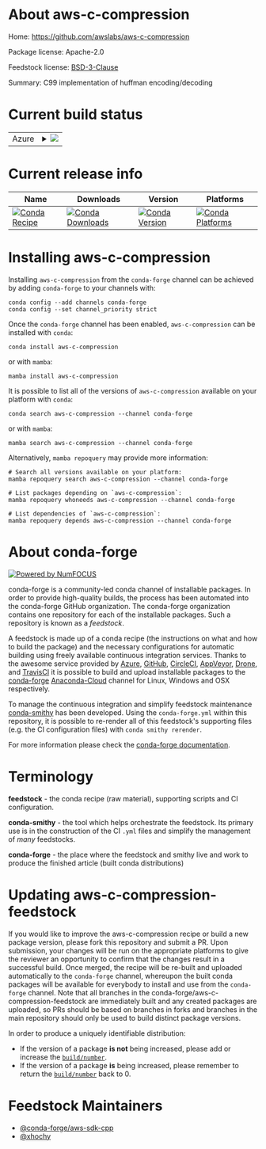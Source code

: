 About aws-c-compression
=======================

Home: https://github.com/awslabs/aws-c-compression

Package license: Apache-2.0

Feedstock license: [BSD-3-Clause](https://github.com/conda-forge/aws-c-compression-feedstock/blob/main/LICENSE.txt)

Summary: C99 implementation of huffman encoding/decoding

Current build status
====================


<table>
    
  <tr>
    <td>Azure</td>
    <td>
      <details>
        <summary>
          <a href="https://dev.azure.com/conda-forge/feedstock-builds/_build/latest?definitionId=12673&branchName=main">
            <img src="https://dev.azure.com/conda-forge/feedstock-builds/_apis/build/status/aws-c-compression-feedstock?branchName=main">
          </a>
        </summary>
        <table>
          <thead><tr><th>Variant</th><th>Status</th></tr></thead>
          <tbody><tr>
              <td>linux_64</td>
              <td>
                <a href="https://dev.azure.com/conda-forge/feedstock-builds/_build/latest?definitionId=12673&branchName=main">
                  <img src="https://dev.azure.com/conda-forge/feedstock-builds/_apis/build/status/aws-c-compression-feedstock?branchName=main&jobName=linux&configuration=linux_64_" alt="variant">
                </a>
              </td>
            </tr><tr>
              <td>linux_aarch64</td>
              <td>
                <a href="https://dev.azure.com/conda-forge/feedstock-builds/_build/latest?definitionId=12673&branchName=main">
                  <img src="https://dev.azure.com/conda-forge/feedstock-builds/_apis/build/status/aws-c-compression-feedstock?branchName=main&jobName=linux&configuration=linux_aarch64_" alt="variant">
                </a>
              </td>
            </tr><tr>
              <td>linux_ppc64le</td>
              <td>
                <a href="https://dev.azure.com/conda-forge/feedstock-builds/_build/latest?definitionId=12673&branchName=main">
                  <img src="https://dev.azure.com/conda-forge/feedstock-builds/_apis/build/status/aws-c-compression-feedstock?branchName=main&jobName=linux&configuration=linux_ppc64le_" alt="variant">
                </a>
              </td>
            </tr><tr>
              <td>osx_64</td>
              <td>
                <a href="https://dev.azure.com/conda-forge/feedstock-builds/_build/latest?definitionId=12673&branchName=main">
                  <img src="https://dev.azure.com/conda-forge/feedstock-builds/_apis/build/status/aws-c-compression-feedstock?branchName=main&jobName=osx&configuration=osx_64_" alt="variant">
                </a>
              </td>
            </tr><tr>
              <td>osx_arm64</td>
              <td>
                <a href="https://dev.azure.com/conda-forge/feedstock-builds/_build/latest?definitionId=12673&branchName=main">
                  <img src="https://dev.azure.com/conda-forge/feedstock-builds/_apis/build/status/aws-c-compression-feedstock?branchName=main&jobName=osx&configuration=osx_arm64_" alt="variant">
                </a>
              </td>
            </tr><tr>
              <td>win_64</td>
              <td>
                <a href="https://dev.azure.com/conda-forge/feedstock-builds/_build/latest?definitionId=12673&branchName=main">
                  <img src="https://dev.azure.com/conda-forge/feedstock-builds/_apis/build/status/aws-c-compression-feedstock?branchName=main&jobName=win&configuration=win_64_" alt="variant">
                </a>
              </td>
            </tr>
          </tbody>
        </table>
      </details>
    </td>
  </tr>
</table>

Current release info
====================

| Name | Downloads | Version | Platforms |
| --- | --- | --- | --- |
| [![Conda Recipe](https://img.shields.io/badge/recipe-aws--c--compression-green.svg)](https://anaconda.org/conda-forge/aws-c-compression) | [![Conda Downloads](https://img.shields.io/conda/dn/conda-forge/aws-c-compression.svg)](https://anaconda.org/conda-forge/aws-c-compression) | [![Conda Version](https://img.shields.io/conda/vn/conda-forge/aws-c-compression.svg)](https://anaconda.org/conda-forge/aws-c-compression) | [![Conda Platforms](https://img.shields.io/conda/pn/conda-forge/aws-c-compression.svg)](https://anaconda.org/conda-forge/aws-c-compression) |

Installing aws-c-compression
============================

Installing `aws-c-compression` from the `conda-forge` channel can be achieved by adding `conda-forge` to your channels with:

```
conda config --add channels conda-forge
conda config --set channel_priority strict
```

Once the `conda-forge` channel has been enabled, `aws-c-compression` can be installed with `conda`:

```
conda install aws-c-compression
```

or with `mamba`:

```
mamba install aws-c-compression
```

It is possible to list all of the versions of `aws-c-compression` available on your platform with `conda`:

```
conda search aws-c-compression --channel conda-forge
```

or with `mamba`:

```
mamba search aws-c-compression --channel conda-forge
```

Alternatively, `mamba repoquery` may provide more information:

```
# Search all versions available on your platform:
mamba repoquery search aws-c-compression --channel conda-forge

# List packages depending on `aws-c-compression`:
mamba repoquery whoneeds aws-c-compression --channel conda-forge

# List dependencies of `aws-c-compression`:
mamba repoquery depends aws-c-compression --channel conda-forge
```


About conda-forge
=================

[![Powered by
NumFOCUS](https://img.shields.io/badge/powered%20by-NumFOCUS-orange.svg?style=flat&colorA=E1523D&colorB=007D8A)](https://numfocus.org)

conda-forge is a community-led conda channel of installable packages.
In order to provide high-quality builds, the process has been automated into the
conda-forge GitHub organization. The conda-forge organization contains one repository
for each of the installable packages. Such a repository is known as a *feedstock*.

A feedstock is made up of a conda recipe (the instructions on what and how to build
the package) and the necessary configurations for automatic building using freely
available continuous integration services. Thanks to the awesome service provided by
[Azure](https://azure.microsoft.com/en-us/services/devops/), [GitHub](https://github.com/),
[CircleCI](https://circleci.com/), [AppVeyor](https://www.appveyor.com/),
[Drone](https://cloud.drone.io/welcome), and [TravisCI](https://travis-ci.com/)
it is possible to build and upload installable packages to the
[conda-forge](https://anaconda.org/conda-forge) [Anaconda-Cloud](https://anaconda.org/)
channel for Linux, Windows and OSX respectively.

To manage the continuous integration and simplify feedstock maintenance
[conda-smithy](https://github.com/conda-forge/conda-smithy) has been developed.
Using the ``conda-forge.yml`` within this repository, it is possible to re-render all of
this feedstock's supporting files (e.g. the CI configuration files) with ``conda smithy rerender``.

For more information please check the [conda-forge documentation](https://conda-forge.org/docs/).

Terminology
===========

**feedstock** - the conda recipe (raw material), supporting scripts and CI configuration.

**conda-smithy** - the tool which helps orchestrate the feedstock.
                   Its primary use is in the construction of the CI ``.yml`` files
                   and simplify the management of *many* feedstocks.

**conda-forge** - the place where the feedstock and smithy live and work to
                  produce the finished article (built conda distributions)


Updating aws-c-compression-feedstock
====================================

If you would like to improve the aws-c-compression recipe or build a new
package version, please fork this repository and submit a PR. Upon submission,
your changes will be run on the appropriate platforms to give the reviewer an
opportunity to confirm that the changes result in a successful build. Once
merged, the recipe will be re-built and uploaded automatically to the
`conda-forge` channel, whereupon the built conda packages will be available for
everybody to install and use from the `conda-forge` channel.
Note that all branches in the conda-forge/aws-c-compression-feedstock are
immediately built and any created packages are uploaded, so PRs should be based
on branches in forks and branches in the main repository should only be used to
build distinct package versions.

In order to produce a uniquely identifiable distribution:
 * If the version of a package **is not** being increased, please add or increase
   the [``build/number``](https://docs.conda.io/projects/conda-build/en/latest/resources/define-metadata.html#build-number-and-string).
 * If the version of a package **is** being increased, please remember to return
   the [``build/number``](https://docs.conda.io/projects/conda-build/en/latest/resources/define-metadata.html#build-number-and-string)
   back to 0.

Feedstock Maintainers
=====================

* [@conda-forge/aws-sdk-cpp](https://github.com/conda-forge/aws-sdk-cpp/)
* [@xhochy](https://github.com/xhochy/)

